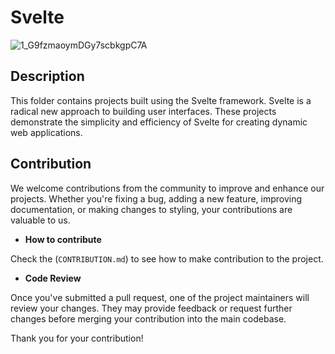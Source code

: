 # Svelte

![1_G9fzmaoymDGy7scbkgpC7A](https://github.com/khaymanii/JSFusion/assets/116851212/70a17466-f20a-4770-8581-2aa6de42e303)

## Description

This folder contains projects built using the Svelte framework. Svelte is a radical new approach to building user interfaces. These projects demonstrate the simplicity and efficiency of Svelte for creating dynamic web applications.

## Contribution

We welcome contributions from the community to improve and enhance our projects. Whether you're fixing a bug, adding a new feature, improving documentation, or making changes to styling, your contributions are valuable to us.

- **How to contribute**

Check the (`CONTRIBUTION.md`) to see how to make contribution to the project.

- **Code Review**

Once you've submitted a pull request, one of the project maintainers will review your changes. They may provide feedback or request further changes before merging your contribution into the main codebase.

Thank you for your contribution!
